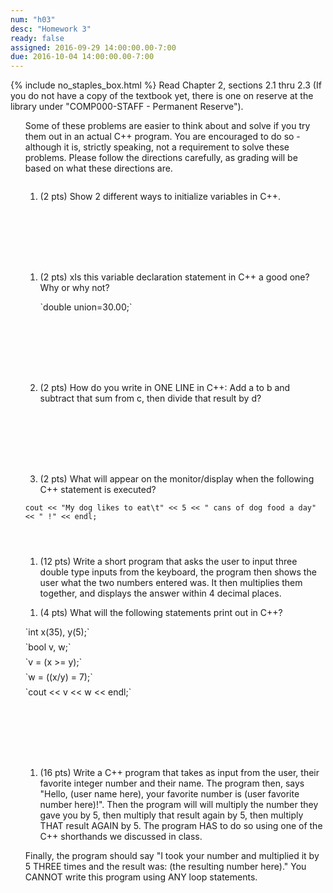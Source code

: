 ```yaml
---
num: "h03"
desc: "Homework 3"
ready: false
assigned: 2016-09-29 14:00:00.00-7:00
due: 2016-10-04 14:00:00.00-7:00
---
```

{% include no_staples_box.html %}
Read Chapter 2, sections 2.1 thru 2.3   (If you do not have a copy of the textbook yet, there is one on reserve at the library under "COMP000-STAFF - Permanent Reserve").

<ol markdown="1">
Some of these problems are easier to think about and solve if you try them out in an actual C++ program. You are encouraged to do so - although it is, strictly speaking, not a requirement to solve these problems. Please follow the directions carefully, as grading will be based on what these directions are.
  <div style="margin-bottom:2em"></div>

1.	(2 pts) Show 2 different ways to initialize variables in C++.
  <div style="margin-bottom:8em"></div>

1.	(2 pts) xIs this variable declaration statement in C++ a good one? Why or why not?
	<div style="margin-bottom:0.5em"></div>
	<div markdown="1">`double union=30.00;`</div>
	<div style="margin-bottom:8em"></div>

1.	(2 pts) How do you write in ONE LINE in C++: Add a to b and subtract that sum from c, then divide that result by d?
	<div style="margin-bottom:8em"></div>

1.	(2 pts) What will appear on the monitor/display when the following C++ statement is executed?
	<div style="margin-bottom:1em"  markdown="1"></div>
`cout << "My dog likes to eat\t" << 5 << " cans of dog food a day" << " !" << endl;`
	<div style="margin-bottom:4em"></div>

1.	(12 pts) Write a short program that asks the user to input three double type inputs from the keyboard, the program then shows the user what the two numbers entered was. It then multiplies them together, and displays the answer within 4 decimal places.
  <div class="pagebreak"></div>


1.	(4 pts) What will the following statements print out in C++?
  <div style="margin-bottom:1em"></div>
`int x(35), y(5);`
  <div style="margin-bottom:0.5em"></div>
`bool v, w;`
  <div style="margin-bottom:0.5em"></div>
`v = (x >= y);`
  <div style="margin-bottom:0.5em"></div>
`w = ((x/y) = 7);`
  <div style="margin-bottom:0.5em"></div>
`cout << v << w << endl;`

  <div style="margin-bottom:8em"></div>

1.	(16 pts) Write a C++ program that takes as input from the user, their favorite integer number and their name. The program then, says "Hello, (user name here), your favorite number is (user favorite number here)!". Then the program will will multiply the number they gave you by 5, then multiply that result again by 5, then multiply THAT result AGAIN by 5. The program HAS to do so using one of the C++ shorthands we discussed in class.
	<div style="margin-bottom:0.5em"></div>
Finally, the program should say "I took your number and multiplied it by 5 THREE times and the result was: (the resulting number here)."
You CANNOT write this program using ANY loop statements.

</ol>
